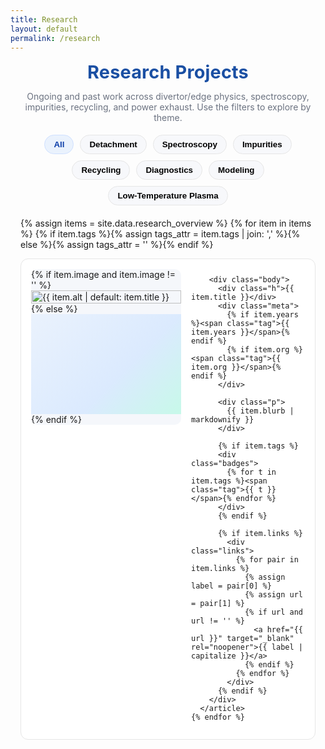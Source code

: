 ```yaml
---
title: Research
layout: default
permalink: /research
---
```


<style>
:root{ --page-w:1100px; --ink:#0d3ea9; --ink-2:#1a4fa3; --muted:#6b7280; --card:#fff; --ring:#e6e6e6; }
.projects-wrap{max-width:var(--page-w);margin:0 auto;padding:0 1rem 2rem}
.projects-title{text-align:center;font-weight:700;letter-spacing:.2px;margin:.2rem 0 1.2rem;
  font-size:clamp(1.8rem,2.6vw,2.2rem);color:var(--ink-2)}
.projects-sub{color:var(--muted);text-align:center;margin:-.4rem auto 1.2rem;max-width:860px}

/* filters */
.filters{display:flex;gap:10px;flex-wrap:wrap;justify-content:center;margin:10px 0 20px}
.filter-btn{border:1px solid var(--ring);background:#f7f8fb;border-radius:999px;padding:7px 14px;
  font-weight:600;cursor:pointer;transition:background .2s,border-color .2s,color .2s}
.filter-btn:focus{outline:2px solid #cfe0ff;outline-offset:2px}
.filter-btn.active{background:#eaf2fd;color:#0d3ea9;border-color:#cfe0ff}

/* list */
.list{display:flex;flex-direction:column;gap:14px}

/* CARD: switch to block flow so image can float and text wraps */
.card{
  display:block;
  background:var(--card);
  border:1px solid var(--ring);
  border-radius:12px;
  overflow:hidden;
  transition:box-shadow .2s,transform .1s;
  padding:12px 14px 14px; /* give room since no flex gutters */
  position:relative;
}
.card:hover{box-shadow:0 8px 24px rgba(13,62,169,.12);transform:translateY(-1px)}
/* clearfix for the float */
.card::after{content:"";display:table;clear:both}

/* THUMBNAIL: float left, keep full image (no crop), allow natural aspect ratio */
.thumb-wrap{
  float:left;
  /* keep it reasonably sized while preserving the image’s own aspect ratio */
  inline-size:clamp(240px, 42%, 420px);
  margin:4px 16px 10px 2px;
  background:#f5f7fb;
  border-radius:10px;
  overflow:hidden; /* just for rounded corners, not cropping aspect */
  /* optional nicer wrap curve */
  shape-outside: inset(0 round 12px);
}
.thumb{
  display:block;
  width:100%;
  height:auto;          /* <- preserve orientation/ratio */
  object-fit:contain;   /* <- never crop */
  border-radius:0;
  clip-path:none;
  background:#f5f7fb;
}
.thumb.contain{object-fit:contain} /* keep your opt-in path working */
.thumb-fallback{width:100%;aspect-ratio:16/9;min-height:160px;background:linear-gradient(135deg,#eaf2fd,#dbeafe 60%,#c7f9e9)}

/* TEXT column becomes normal flow content that wraps around the floated image */
.body{min-width:0}
.h{margin:0 0 6px;font-weight:700;color:#0d3ea9;font-size:1.08rem;line-height:1.25}
.meta{display:flex;gap:10px;flex-wrap:wrap;margin:0 0 8px;color:var(--muted);font-size:.92rem}
.tag{border:1px solid var(--ring);border-radius:999px;padding:2px 8px;font-size:.82rem;background:#fff}
.p{color:#222;line-height:1.6;margin:0}
.badges{display:flex;gap:6px;flex-wrap:wrap;margin:10px 0 0}
.links{display:flex;gap:12px;margin-top:10px;flex-wrap:wrap}
.links a{color:#0d3ea9;text-decoration:underline;white-space:nowrap}

/* responsive: on narrow screens remove float so image stacks above text */
@media (max-width:640px){
  .thumb-wrap{
    float:none;
    inline-size:100%;
    margin:0 0 10px 0;
  }
  .card{padding:12px 12px 14px}
}
</style>

<div class="projects-wrap">
  <h1 class="projects-title">Research Projects</h1>
  <p class="projects-sub">
    Ongoing and past work across divertor/edge physics, spectroscopy, impurities, recycling, and power exhaust.
    Use the filters to explore by theme.
  </p>

  <!-- Filters -->
  <div class="filters" id="filters" role="tablist" aria-label="Project filters">
    <button class="filter-btn active" data-tag="all" role="tab" aria-selected="true">All</button>
    <button class="filter-btn" data-tag="detachment" role="tab" aria-selected="false">Detachment</button>
    <button class="filter-btn" data-tag="spectroscopy" role="tab" aria-selected="false">Spectroscopy</button>
    <button class="filter-btn" data-tag="impurities" role="tab" aria-selected="false">Impurities</button>
    <button class="filter-btn" data-tag="recycling" role="tab" aria-selected="false">Recycling</button>
    <button class="filter-btn" data-tag="diagnostics" role="tab" aria-selected="false">Diagnostics</button>
    <button class="filter-btn" data-tag="modeling" role="tab" aria-selected="false">Modeling</button>
    <button class="filter-btn" data-tag="low-temperature plasma" role="tab" aria-selected="false">Low-Temperature Plasma</button>
  </div>

  <!-- List -->
  <div class="list" id="list">
    {% assign items = site.data.research_overview %}
    {% for item in items %}
      {% if item.tags %}{% assign tags_attr = item.tags | join: ',' %}{% else %}{% assign tags_attr = '' %}{% endif %}
      <article class="card" data-tags="{{ tags_attr }}">
        <div class="thumb-wrap">
          {% if item.image and item.image != '' %}
            <img class="thumb {% if item.image_fit == 'contain' %}contain{% endif %}"
                 src="{{ item.image | relative_url }}"
                 alt="{{ item.alt | default: item.title }}"
                 loading="lazy">
          {% else %}
            <div class="thumb-fallback" aria-hidden="true"></div>
          {% endif %}
        </div>

        <div class="body">
          <div class="h">{{ item.title }}</div>
          <div class="meta">
            {% if item.years %}<span class="tag">{{ item.years }}</span>{% endif %}
            {% if item.org %}<span class="tag">{{ item.org }}</span>{% endif %}
          </div>

          <div class="p">
            {{ item.blurb | markdownify }}
          </div>

          {% if item.tags %}
          <div class="badges">
            {% for t in item.tags %}<span class="tag">{{ t }}</span>{% endfor %}
          </div>
          {% endif %}

          {% if item.links %}
            <div class="links">
              {% for pair in item.links %}
                {% assign label = pair[0] %}
                {% assign url   = pair[1] %}
                {% if url and url != '' %}
                  <a href="{{ url }}" target="_blank" rel="noopener">{{ label | capitalize }}</a>
                {% endif %}
              {% endfor %}
            </div>
          {% endif %}
        </div>
      </article>
    {% endfor %}
  </div>
</div>

<script defer src="https://cdn.jsdelivr.net/npm/mathjax@3/es5/tex-mml-chtml.js"></script>

<script>
/* Tag filter (comma-separated data-tags on cards) */
(function() {
  const btns = Array.from(document.querySelectorAll('.filter-btn'));
  const cards = Array.from(document.querySelectorAll('.card'));
  const tagsOf = el => (el.getAttribute('data-tags')||'')
                        .split(',')
                        .map(s=>s.trim())
                        .filter(Boolean);

  function setActive(btn){
    btns.forEach(b=>{
      const on = b===btn;
      b.classList.toggle('active', on);
      b.setAttribute('aria-selected', on ? 'true' : 'false');
    });
  }
  function apply(tag){
    cards.forEach(c => {
      const have = tagsOf(c);
      c.style.display = (tag==='all' || have.includes(tag)) ? '' : 'none';
    });
  }
  btns.forEach(btn=>{
    btn.addEventListener('click', ()=>{ setActive(btn); apply(btn.dataset.tag); });
    btn.addEventListener('keydown', e=>{ if(e.key==='Enter'||e.key===' '){ e.preventDefault(); btn.click(); }});
  });
})();
</script>
